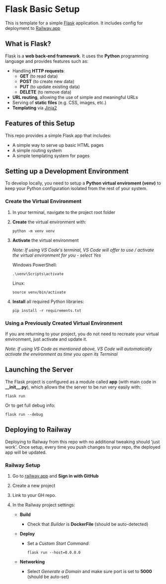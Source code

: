# Flask Basic Setup

This is template for a simple [Flask](https://flask.palletsprojects.com) application. It includes config for deployment to [Railway.app](https://railway.app/)

## What is Flask?

Flask is a **web back-end framework**. It uses the **Python** programming language and provides features such as:

- Handling **HTTP requests**:
    - **GET** (to read data)
    - **POST** (to create new data)
    - **PUT** (to update existing data)
    - **DELETE** (to remove data)
- **URL routing**, allowing the use of simple and meaningful URLs
- Serving of **static files** (e.g. CSS, images, etc.)
- **Templating** via [Jinja2](https://jinja.palletsprojects.com/templates/)

## Features of this Setup

This repo provides a simple Flask app that includes:

- A simple way to serve up basic HTML pages
- A simple routing system
- A simple templating system for pages

## Setting up a Development Environment

To develop locally, you need to setup a **Python virtual enviroment (venv)** to keep your Python configuration isolated from the rest of your system.


### Create the Virtual Environment

1. In your terminal, navigate to the project root folder

2. **Create** the virtual environment with:

    ```
    python -m venv venv
    ```

2. **Activate** the virtual environment

    *Note: If using VS Code's terminal, VS Code will offer to use / activate the virtual environment for you - select Yes*

    Windows PowerShell:

    ```
    .\venv\Scripts\activate
    ```

    Linux:

    ```
    source venv/bin/activate
    ```

3. **Install** all required Python libraries:

    ```
    pip install -r requirements.txt
    ```

### Using a Previously Created Virtual Environment

If you are returning to your project, you do not need to recreate your virtual environment, just activate and update it.

*Note: If using VS Code as mentioned above, VS Code will automatically activate the environment as time you open its Terminal*


## Launching the Server

The Flask project is configured as a module called **app** (with main code in **\_\_init__.py**), which allows the the server to be run very easily with:

```
flask run
```

Or to get full debug info:

```
flask run --debug
```

## Deploying to Railway

Deploying to Railway from this repo with no additional tweaking should 'just work'. Once setup, every time you push changes to your repo, the deployed app will be updated.

### Railway Setup

1. Go to [railway.app](railway.app) and **Sign in with GitHub**

2. Create a new project

3. Link to your GH repo.

4. In the Railway project settings:

    - **Build**
        - Check that *Builder* is **DockerFile** (should be auto-detected)

    - **Deploy**
        - Set a *Custom Start Command*:

            ```
            flask run --host=0.0.0.0
            ```

    - **Networking**
        - Select *Generate a Domain* and make sure port is set to **5000** (should be auto-set)


